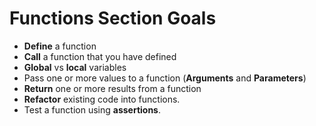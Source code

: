 # Functions Section Goals
- **Define** a function
- **Call** a function that you have defined
- **Global** vs **local** variables
- Pass one or more values to a function (**Arguments** and **Parameters**)
- **Return** one or more results from a function
- **Refactor** existing code into functions.
- Test a function using **assertions**.

